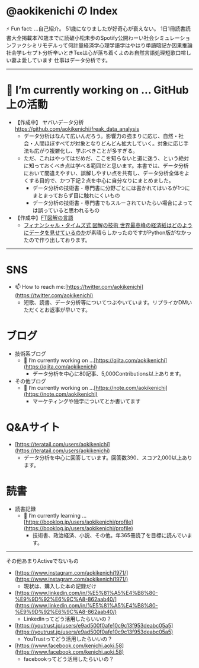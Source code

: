 <!--
**aokikenichi/aokikenichi** is a ✨ _special_ ✨ repository because its `README.md` (this file) appears on your GitHub profile.

Here are some ideas to get you started:

- 
- 🌱 I’m currently learning ...
- 👯 I’m looking to collaborate on ...
- 🤔 I’m looking for help with ...
- 💬 Ask me about ...
- ...
- 😄 Pronouns: ...
- 
-->
# @aokikenichi の Index
⚡ Fun fact: ...自己紹介。
51歳になりましたが好奇心が衰えない。
1日1冊読書読書大全掲載本70歳までに読破小松未歩のSpotify公開わーい社会シミュレーションファクシミリモデルって何計量経済学心理学語学はやはり単語暗記か因果推論社会学レセプト分析辛いときTexは心が落ち着くよのお自然言語処理短歌口喧しい妻よ愛しています
仕事はデータ分析です。

----
# 🔭 I’m currently working on ... GitHub上の活動
- 【作成中】 ヤバいデータ分析 https://github.com/aokikenichi/freak_data_analysis
  - データ分析はなんて広いんだろう。影響力の強まりに応じ、自然・社会・人間ほぼすべてが対象となりどんどん拡大していく。対象に応じ手法も広がり複雑化し、学ぶべきことが多すぎる。
  - ただ、これはやってはだめだ、ここを知らないと道に迷う、という絶対に知っておくべき点は学べる範囲だと思います。本書では、データ分析において間違えやすい、誤解しやすい点を共有し、データ分析全体をよくする目的で、かつ下記２点を中心に自分なりにまとめました。
    - データ分析の技術書・専門書に分野ごとには書かれてはいるが1つにまとまっておらず目に触れにくいもの
    - データ分析の技術書・専門書でもスルーされていたらい場合によっては誤っていると思われるもの
- 【作成中】[FT図解の言語](https://github.com/aokikenichi/aokikenichi/blob/main/FT%E5%9B%B3%E8%A7%A3%E3%81%AE%E8%A8%80%E8%AA%9E.ipynb)
  - [フィナンシャル・タイムズ式 図解の技術 世界最高峰の経済紙はどのようにデータを見せているのか](https://amzn.to/3nUWFr6)が素晴らしかったのですがPython版がなかったので作り出しております。
----
# SNS
- 📫 How to reach me:[https://twitter.com/aokikenichi](https://twitter.com/aokikenichi)
  - 短歌、読書、データ分析等についてつぶやいています。リプライかDMいただくとお返事が早いです。
# ブログ
- 技術系ブログ
  - 🔭 I’m currently working on ...[https://qiita.com/aokikenichi](https://qiita.com/aokikenichi)
    - データ分析を中心に80記事、5,000Contributions以上あります。
- その他ブログ
  - 🔭 I’m currently working on ...[https://note.com/aokikenichi](https://note.com/aokikenichi)
    - マーケティングや独学についてとか書いてます
# Q&Aサイト
- [https://teratail.com/users/aokikenichi](https://teratail.com/users/aokikenichi)
  - データ分析を中心に回答しています。回答数390、スコア2,000以上あります。
# 読書
- 読書記録
  - 🌱 I’m currently learning ...[https://booklog.jp/users/aokikenichi/profile](https://booklog.jp/users/aokikenichi/profile)
    - 技術書、政治経済、小説、その他。年365冊読了を目標に読んでいます。
----
その他あまりActiveでないもの
- [https://www.instagram.com/aokikenichi1971/](https://www.instagram.com/aokikenichi1971/)
  - 現状は、購入した本の記録だけ
- [https://www.linkedin.com/in/%E5%81%A5%E4%B8%80-%E9%9D%92%E6%9C%A8-862aab40/](https://www.linkedin.com/in/%E5%81%A5%E4%B8%80-%E9%9D%92%E6%9C%A8-862aab40/)
  - LinkedInってどう活用したらいいの？
- [https://youtrust.jp/users/e9ad500f0afe10c9c13f953deabc05a5](https://youtrust.jp/users/e9ad500f0afe10c9c13f953deabc05a5)
  - YouTrustってどう活用したらいいの？
- [https://www.facebook.com/kenichi.aoki.58](https://www.facebook.com/kenichi.aoki.58)
  - facebookってどう活用したらいいの？
